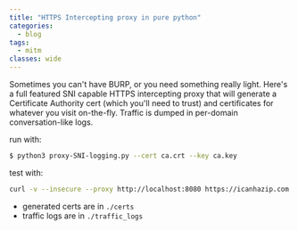 ```yaml
---            
title: "HTTPS Intercepting proxy in pure python"    
categories:
  - blog                                                                                                                                                                                                                                                                     
tags:
  - mitm
classes: wide                                  
---
```


Sometimes you can't have BURP, or you need something really light. Here's a full featured SNI capable HTTPS intercepting proxy that will generate a Certificate Authority cert (which you'll need to trust) and certificates for whatever you visit on-the-fly. Traffic is dumped in per-domain conversation-like logs.

run with:
```bash
$ python3 proxy-SNI-logging.py --cert ca.crt --key ca.key
```

test with:
```bash
curl -v --insecure --proxy http://localhost:8080 https://icanhazip.com
```

- generated certs are in `./certs`
- traffic logs are in `./traffic_logs`
